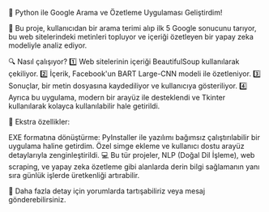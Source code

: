 🎯 Python ile Google Arama ve Özetleme Uygulaması Geliştirdim!

📌 Bu proje, kullanıcıdan bir arama terimi alıp ilk 5 Google sonucunu tarıyor, bu web sitelerindeki metinleri topluyor ve içeriği özetleyen bir yapay zeka modeliyle analiz ediyor.

🔍 Nasıl çalışıyor?
1️⃣ Web sitelerinin içeriği BeautifulSoup kullanılarak çekiliyor.
2️⃣ İçerik, Facebook'un BART Large-CNN modeli ile özetleniyor.
3️⃣ Sonuçlar, bir metin dosyasına kaydediliyor ve kullanıcıya gösteriliyor.
4️⃣ Ayrıca bu uygulama, modern bir arayüz ile desteklendi ve Tkinter kullanılarak kolayca kullanılabilir hale getirildi.

🚀 Ekstra özellikler:

EXE formatına dönüştürme: PyInstaller ile yazılımı bağımsız çalıştırılabilir bir uygulama haline getirdim.
Özel simge ekleme ve kullanıcı dostu arayüz detaylarıyla zenginleştirildi.
💻 Bu tür projeler, NLP (Doğal Dil İşleme), web scraping, ve yapay zeka özetleme gibi alanlarda derin bilgi sağlamanın yanı sıra günlük işlerde üretkenliği artırabilir.

📂 Daha fazla detay için yorumlarda tartışabiliriz veya mesaj gönderebilirsiniz.
